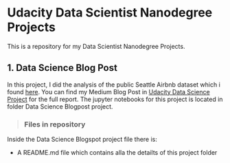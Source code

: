 #  Udacity Data Scientist Nanodegree Projects  #

This is a repository for my Data Scientist Nanodegree Projects.

## 1. Data Science Blog Post ##
In this project, I did the analysis of the public Seattle Airbnb dataset which i found [here](https://www.kaggle.com/airbnb/seattle). You can find my Medium Blog Post in [Udacity Data Science Project](https://medium.com/@christoskyriazo/udacity-data-science-project-7d92ed26c0ae) for the full report. The jupyter notebooks for this project is located in folder Data Science Blogpost project.

> ### Files in repository 
Inside the Data Science Blogspot project file there is:
* A README.md file which contains alla the detailts of this project folder

